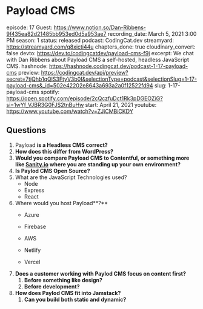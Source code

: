 # Payload CMS

episode: 17
Guest: https://www.notion.so/Dan-Ribbens-9f435ea82d21485bb953ed0d5a953ae7
recording_date: March 5, 2021 3:00 PM
season: 1
status: released
podcast: CodingCat.dev
streamyard: https://streamyard.com/q8xicti44u
chapters_done: true
cloudinary_convert: false
devto: https://dev.to/codingcatdev/payload-cms-f9j
excerpt: We chat with Dan Ribbens about Payload CMS a self-hosted, headless JavaScript CMS.
hashnode: https://hashnode.codingcat.dev/podcast-1-17-payload-cms
preview: https://codingcat.dev/api/preview?secret=7tjQhb1qQlS3FtyV3b0I&selectionType=podcast&selectionSlug=1-17-payload-cms&_id=502e42202e8643a693a2a0f12522fd94
slug: 1-17-payload-cms
spotify: https://open.spotify.com/episode/2cQczfuDct1Rk3pDGEOZiG?si=1wYf_VJBR3G0FJS2tnBuHw
start: April 21, 2021
youtube: https://www.youtube.com/watch?v=ZJiCMBiCKDY

## Questions

1. Payload **is a Headless CMS correct?**
2. **How does this differ from WordPress?**
3. **Would you compare Payload CMS to Contentful, or something more like [Sanity.io](http://sanity.io) where you are standing up your own environment?**
4. **Is Paylod CMS Open Source?**
5. What are the JavaScript Technologies used?
    - Node
    - Express
    - React
6. Where would you host Payload**?**
    - Azure
    - Firebase
    - AWS
    - Netlify
    
    - Vercel
7. **Does a customer working with Paylod CMS focus on content first?**
    1. **Before something like design?**
    2. **Before development?**
8. **How does Paylod CMS fit into Jamstack?**
    1. **Can you build both static and dynamic?**